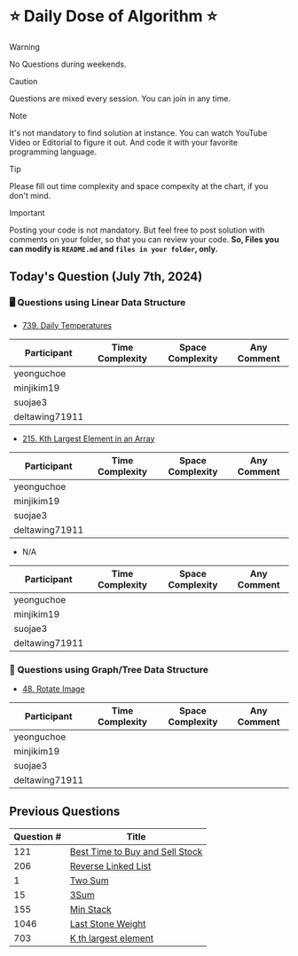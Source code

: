 # ⭐ Daily Dose of Algorithm ⭐
> [!WARNING]
> No Questions during weekends.

> [!CAUTION]
> Questions are mixed every session. You can join in any time.

> [!NOTE]
> It's not mandatory to find solution at instance. You can watch YouTube Video or Editorial to figure it out. And code it with your favorite programming language.

> [!TIP]  
> Please fill out time complexity and space compexity at the chart, if you don't mind.

> [!IMPORTANT]
> Posting your code is not mandatory. But feel free to post solution with comments on your folder, so that you can review your code. **So, Files you can modify is `README.md` and `files in your folder`, only.**

## Today's Question (July 7th, 2024)
### 🖥️ Questions using Linear Data Structure

- [739. Daily Temperatures](https://leetcode.com/problems/daily-temperatures/description/)

| Participant    | Time Complexity | Space Complexity | Any Comment |
| -------------- | --------------- | ---------------- | ----------- |
| yeonguchoe     |                 |                  |             |
| minjikim19     |                 |                  |             |
| suojae3        |                 |                  |             |
| deltawing71911 |                 |                  |             |

- [215. Kth Largest Element in an Array](https://leetcode.com/problems/kth-largest-element-in-an-array/description/)

| Participant    | Time Complexity | Space Complexity | Any Comment |
| -------------- | --------------- | ---------------- | ----------- |
| yeonguchoe     |                 |                  |             |
| minjikim19     |                 |                  |             |
| suojae3        |                 |                  |             |
| deltawing71911 |                 |                  |             |

- N/A

| Participant    | Time Complexity | Space Complexity | Any Comment |
| -------------- | --------------- | ---------------- | ----------- |
| yeonguchoe     |                 |                  |             |
| minjikim19     |                 |                  |             |
| suojae3        |                 |                  |             |
| deltawing71911 |                 |                  |             |

### 🌲 Questions using Graph/Tree Data Structure

- [48. Rotate Image](https://leetcode.com/problems/rotate-image/description/)

| Participant    | Time Complexity | Space Complexity | Any Comment |
| -------------- | --------------- | ---------------- | ----------- |
| yeonguchoe     |                 |                  |             |
| minjikim19     |                 |                  |             |
| suojae3        |                 |                  |             |
| deltawing71911 |                 |                  |             |


## Previous Questions

| Question # | Title                                                                                              |
| ---------- | -------------------------------------------------------------------------------------------------- |
| 121        | [Best Time to Buy and Sell Stock](https://leetcode.com/problems/best-time-to-buy-and-sell-stock/)  |
| 206        | [Reverse Linked List](https://leetcode.com/problems/reverse-linked-list/description/)              |
| 1          | [Two Sum](https://leetcode.com/problems/two-sum/description/)                                      |
| 15         | [3Sum](https://leetcode.com/problems/3sum/description/)                                            |
| 155        | [Min Stack](https://leetcode.com/problems/min-stack/description/)                                  |
| 1046       | [Last Stone Weight](https://leetcode.com/problems/last-stone-weight/description/)                  |
| 703        | [K th largest element](https://leetcode.com/problems/kth-largest-element-in-a-stream/description/) |



